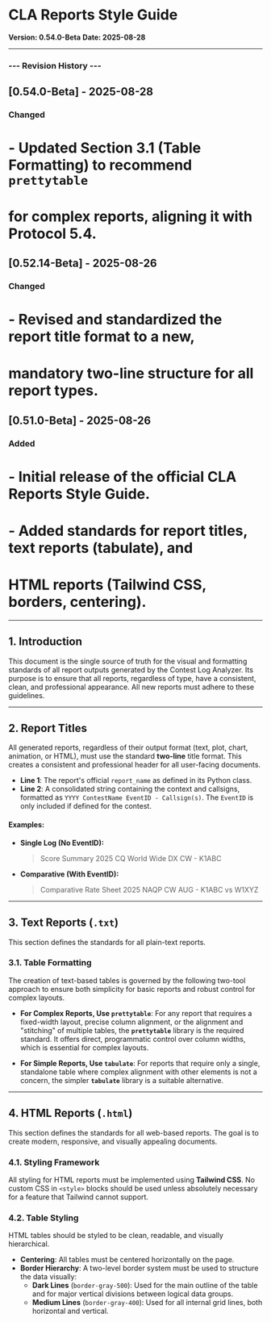 # CLA Reports Style Guide

**Version: 0.54.0-Beta**
**Date: 2025-08-28**

---
### --- Revision History ---
## [0.54.0-Beta] - 2025-08-28
### Changed
# - Updated Section 3.1 (Table Formatting) to recommend `prettytable`
#   for complex reports, aligning it with Protocol 5.4.
## [0.52.14-Beta] - 2025-08-26
### Changed
# - Revised and standardized the report title format to a new,
#   mandatory two-line structure for all report types.
## [0.51.0-Beta] - 2025-08-26
### Added
# - Initial release of the official CLA Reports Style Guide.
# - Added standards for report titles, text reports (tabulate), and
#   HTML reports (Tailwind CSS, borders, centering).
---

## 1. Introduction
This document is the single source of truth for the visual and formatting standards of all report outputs generated by the Contest Log Analyzer. Its purpose is to ensure that all reports, regardless of type, have a consistent, clean, and professional appearance. All new reports must adhere to these guidelines.

---
## 2. Report Titles
All generated reports, regardless of their output format (text, plot, chart, animation, or HTML), must use the standard **two-line** title format. This creates a consistent and professional header for all user-facing documents.
* **Line 1**: The report's official `report_name` as defined in its Python class.
* **Line 2**: A consolidated string containing the context and callsigns, formatted as `YYYY ContestName EventID - Callsign(s)`. The `EventID` is only included if defined for the contest.

#### **Examples:**
* **Single Log (No EventID):**
    > Score Summary
    > 2025 CQ World Wide DX CW - K1ABC

* **Comparative (With EventID):**
    > Comparative Rate Sheet
    > 2025 NAQP CW AUG - K1ABC vs W1XYZ
---
## 3. Text Reports (`.txt`)
This section defines the standards for all plain-text reports.
### 3.1. Table Formatting
The creation of text-based tables is governed by the following two-tool approach to ensure both simplicity for basic reports and robust control for complex layouts.

* **For Complex Reports, Use `prettytable`**: For any report that requires a fixed-width layout, precise column alignment, or the alignment and "stitching" of multiple tables, the **`prettytable`** library is the required standard. It offers direct, programmatic control over column widths, which is essential for complex layouts.

* **For Simple Reports, Use `tabulate`**: For reports that require only a single, standalone table where complex alignment with other elements is not a concern, the simpler **`tabulate`** library is a suitable alternative.
---
## 4. HTML Reports (`.html`)
This section defines the standards for all web-based reports. The goal is to create modern, responsive, and visually appealing documents.

### 4.1. Styling Framework
All styling for HTML reports must be implemented using **Tailwind CSS**. No custom CSS in `<style>` blocks should be used unless absolutely necessary for a feature that Tailwind cannot support.

### 4.2. Table Styling
HTML tables should be styled to be clean, readable, and visually hierarchical.
* **Centering**: All tables must be centered horizontally on the page.
* **Border Hierarchy**: A two-level border system must be used to structure the data visually:
    * **Dark Lines** (`border-gray-500`): Used for the main outline of the table and for major vertical divisions between logical data groups.
    * **Medium Lines** (`border-gray-400`): Used for all internal grid lines, both horizontal and vertical.